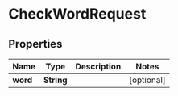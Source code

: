 

# CheckWordRequest


## Properties

| Name | Type | Description | Notes |
|------------ | ------------- | ------------- | -------------|
|**word** | **String** |  |  [optional] |




